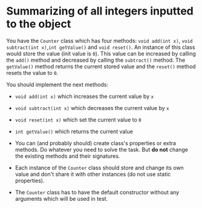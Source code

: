 # Summarizing of all integers inputted to the object  

You have the `Counter` class which has four methods: `void add(int x)`, `void subtract(int x)`,`int getValue()`
and `void reset()`. An instance of this class would store the value (init value is `0`). This value can be increased by
calling the `add()` method and decreased by calling the `subtract()` method. The `getValue()` method returns the current
stored value and the `reset()` method resets the value to `0`.

You should implement the next methods:

* `void add(int x)` which increases the current value by `x`
* `void subtract(int x)` which decreases the current value by `x`
* `void reset(int x)` which set the current value to `0`
* `int getValue()` which returns the current value

* You can (and probably should) create class's properties or extra methods. Do whatever you need to solve the task. But
  **do not** change the existing methods and their signatures.
* Each instance of the `Counter` class should store and change its own value and don't share it with other
  instances (do not use static properties).
* The `Counter` class has to have the default constructor without any arguments which will be used in test.